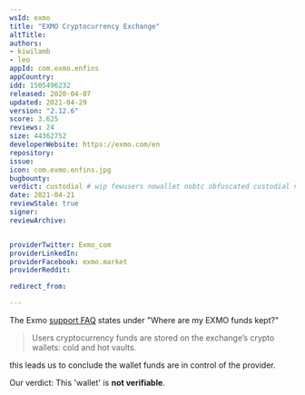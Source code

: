 ```yaml
---
wsId: exmo
title: "EXMO Cryptocurrency Exchange"
altTitle: 
authors:
- kiwilamb
- leo
appId: com.exmo.enfins
appCountry: 
idd: 1505496232
released: 2020-04-07
updated: 2021-04-29
version: "2.12.6"
score: 3.625
reviews: 24
size: 44362752
developerWebsite: https://exmo.com/en
repository: 
issue: 
icon: com.exmo.enfins.jpg
bugbounty: 
verdict: custodial # wip fewusers nowallet nobtc obfuscated custodial nosource nonverifiable reproducible bounty defunct
date: 2021-04-21
reviewStale: true
signer: 
reviewArchive:


providerTwitter: Exmo_com
providerLinkedIn: 
providerFacebook: exmo.market
providerReddit: 

redirect_from:

---
```


The Exmo [support FAQ](https://info.exmo.com/en/faq/) states under "Where are my
EXMO funds kept?"

> Users cryptocurrency funds are stored on the exchange’s crypto wallets: cold
  and hot vaults.

this leads us to conclude the wallet funds are in control of the provider.

Our verdict: This 'wallet' is **not verifiable**.
